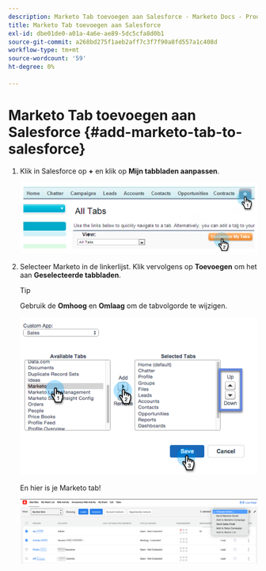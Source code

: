 ```yaml
---
description: Marketo Tab toevoegen aan Salesforce - Marketo Docs - Productdocumentatie
title: Marketo Tab toevoegen aan Salesforce
exl-id: dbe01de0-a01a-4a6e-ae89-5dc5cfa8d0b1
source-git-commit: a268bd275f1aeb2aff7c3f7f90a8fd557a1c408d
workflow-type: tm+mt
source-wordcount: '59'
ht-degree: 0%

---
```


# Marketo Tab toevoegen aan Salesforce {#add-marketo-tab-to-salesforce}

1. Klik in Salesforce op **+** en klik op **Mijn tabbladen aanpassen**.

   ![](assets/add-marketo-tab-to-salesforce-1.png)

1. Selecteer Marketo in de linkerlijst. Klik vervolgens op **Toevoegen** om het aan **Geselecteerde tabbladen**.

   >[!TIP]
   >
   >Gebruik de **Omhoog** en **Omlaag** om de tabvolgorde te wijzigen.

   ![](assets/add-marketo-tab-to-salesforce-2.png)

   En hier is je Marketo tab!

   ![](assets/add-marketo-tab-to-salesforce-3.png)
